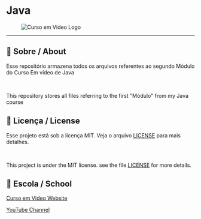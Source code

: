# Java 
 <figure>
  <img src="https://www.cursoemvideo.com/wp-content/uploads/2019/08/cursoemvideo-logo-branca.png" alt="Curso em Video Logo">
  <figcaption></figcaption>
</figure>

---

## 🚀 Sobre / About

Esse repositório armazena todos os arquivos referentes ao segundo Módulo do Curso Em vídeo de Java

<br>

This repository stores all files referring to the first "Módulo" from my Java course



## 📝 Licença / License

Esse projeto está sob a licença MIT. Veja o arquivo [LICENSE](.github/LICENSE.md) para mais detalhes.

<br>

This project is under the MIT license. see the file [LICENSE](.github/LICENSE.md) for more details.

## 🏫 Escola / School 

[Curso em Video Website](https://www.cursoemvideo.com/)

[YouTube Channel](https://www.youtube.com/c/CursoemV%C3%ADdeo)
